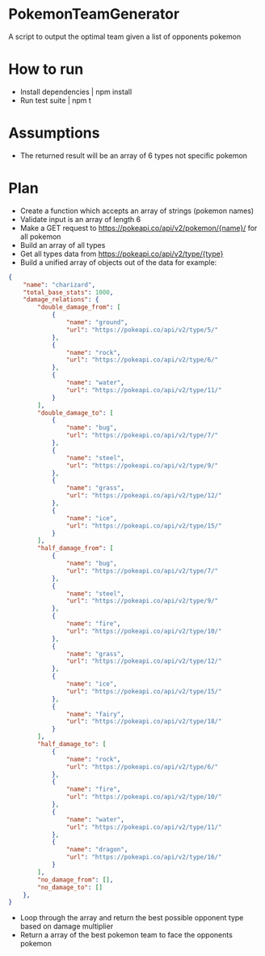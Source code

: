 # PokemonTeamGenerator

A script to output the optimal team given a list of opponents pokemon

# How to run
 - Install dependencies | npm install
 - Run test suite | npm t


# Assumptions
- The returned result will be an array of 6 types not specific pokemon

# Plan

- Create a function which accepts an array of strings (pokemon names)
- Validate input is an array of length 6
- Make a GET request to https://pokeapi.co/api/v2/pokemon/{name}/ for all pokemon
- Build an array of all types
- Get all types data from https://pokeapi.co/api/v2/type/{type}
- Build a unified array of objects out of the data for example:
```json
{
    "name": "charizard",
    "total_base_stats": 1000,
    "damage_relations": {
        "double_damage_from": [
            {
                "name": "ground",
                "url": "https://pokeapi.co/api/v2/type/5/"
            },
            {
                "name": "rock",
                "url": "https://pokeapi.co/api/v2/type/6/"
            },
            {
                "name": "water",
                "url": "https://pokeapi.co/api/v2/type/11/"
            }
        ],
        "double_damage_to": [
            {
                "name": "bug",
                "url": "https://pokeapi.co/api/v2/type/7/"
            },
            {
                "name": "steel",
                "url": "https://pokeapi.co/api/v2/type/9/"
            },
            {
                "name": "grass",
                "url": "https://pokeapi.co/api/v2/type/12/"
            },
            {
                "name": "ice",
                "url": "https://pokeapi.co/api/v2/type/15/"
            }
        ],
        "half_damage_from": [
            {
                "name": "bug",
                "url": "https://pokeapi.co/api/v2/type/7/"
            },
            {
                "name": "steel",
                "url": "https://pokeapi.co/api/v2/type/9/"
            },
            {
                "name": "fire",
                "url": "https://pokeapi.co/api/v2/type/10/"
            },
            {
                "name": "grass",
                "url": "https://pokeapi.co/api/v2/type/12/"
            },
            {
                "name": "ice",
                "url": "https://pokeapi.co/api/v2/type/15/"
            },
            {
                "name": "fairy",
                "url": "https://pokeapi.co/api/v2/type/18/"
            }
        ],
        "half_damage_to": [
            {
                "name": "rock",
                "url": "https://pokeapi.co/api/v2/type/6/"
            },
            {
                "name": "fire",
                "url": "https://pokeapi.co/api/v2/type/10/"
            },
            {
                "name": "water",
                "url": "https://pokeapi.co/api/v2/type/11/"
            },
            {
                "name": "dragon",
                "url": "https://pokeapi.co/api/v2/type/16/"
            }
        ],
        "no_damage_from": [],
        "no_damage_to": []
    },
}
```
- Loop through the array and return the best possible opponent type based on damage multiplier
- Return a array of the best pokemon team to face the opponents pokemon